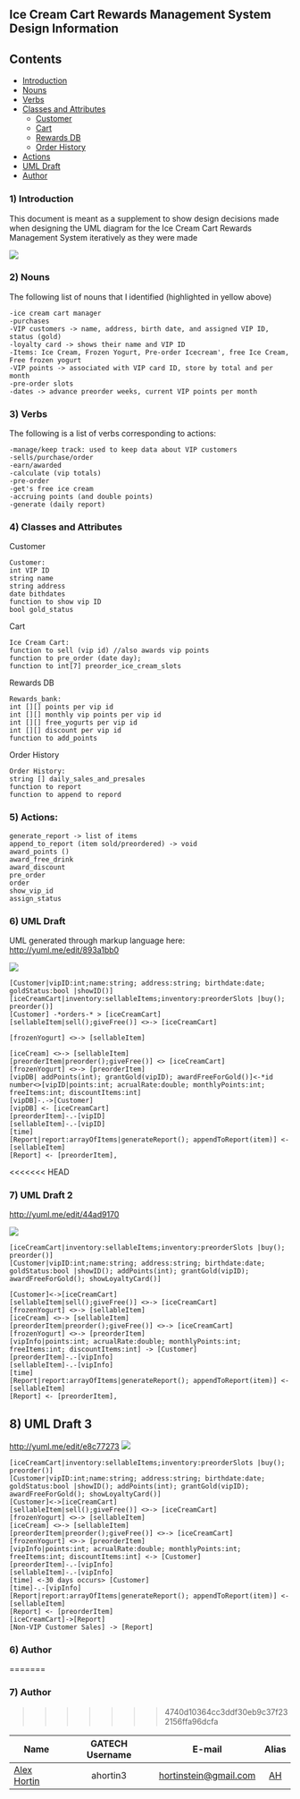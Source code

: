 
## **Ice Cream Cart Rewards Management System Design Information**

Contents
-----------------
- [Introduction](#introduction)
- [Nouns](#nouns)
- [Verbs](#verbs)
- [Classes and Attributes](#classes-and-attributes)
  - [Customer](#customer)
  - [Cart](#cart)
  - [Rewards DB](#rewards-db)
  - [Order History](#order-history)
- [Actions](#actions)
- [UML Draft](#uml-draft)
- [Author](#author)

### 1) Introduction
This document is meant as a supplement to show design decisions made when designing the UML 
diagram for the Ice Cream Cart Rewards Management System iteratively as they were made

![](http://i.imgur.com/3PF9lN8.png)

### 2) Nouns
The following list of nouns that I identified (highlighted in yellow above) 
``` text
-ice cream cart manager 
-purchases
-VIP customers -> name, address, birth date, and assigned VIP ID, status (gold)
-loyalty card -> shows their name and VIP ID
-Items: Ice Cream, Frozen Yogurt, Pre-order Icecream', free Ice Cream, Free frozen yogurt
-VIP points -> associated with VIP card ID, store by total and per month
-pre-order slots
-dates -> advance preorder weeks, current VIP points per month
```

### 3) Verbs
The following is a list of verbs corresponding to actions:
``` text
-manage/keep track: used to keep data about VIP customers
-sells/purchase/order
-earn/awarded
-calculate (vip totals)
-pre-order
-get's free ice cream
-accruing points (and double points)
-generate (daily report)
```

### 4) Classes and Attributes

Customer
``` 
Customer:
int VIP ID
string name
string address 
date bithdates
function to show vip ID 
bool gold_status

```

Cart
``` 
Ice Cream Cart:
function to sell (vip id) //also awards vip points
function to pre_order (date day);
function to int[7] preorder_ice_cream_slots 
```

Rewards DB
``` 
Rewards_bank:
int [][] points per vip id
int [][] monthly vip points per vip id
int [][] free_yogurts per vip id
int [][] discount per vip id
function to add_points
```

Order History
``` 
Order History:
string [] daily_sales_and_presales
function to report 
function to append to repord
```

### 5) Actions:

```
generate_report -> list of items
append_to_report (item sold/preordered) -> void
award_points ()
award_free_drink
award_discount
pre_order 
order
show_vip_id
assign_status
```

### 6) UML Draft
UML generated through markup language here:
http://yuml.me/edit/893a1bb0

![](http://yuml.me/893a1bb0)

```
[Customer|vipID:int;name:string; address:string; birthdate:date; goldStatus:bool |showID()] 
[iceCreamCart|inventory:sellableItems;inventory:preorderSlots |buy(); preorder()]
[Customer] -*orders-* > [iceCreamCart]
[sellableItem|sell();giveFree()] <>-> [iceCreamCart]

[frozenYogurt] <>-> [sellableItem]

[iceCream] <>-> [sellableItem]
[preorderItem|preorder();giveFree()] <> [iceCreamCart]
[frozenYogurt] <>-> [preorderItem]
[vipDB| addPoints(int); grantGold(vipID); awardFreeForGold()]<-*id number<>[vipID|points:int; acrualRate:double; monthlyPoints:int; freeItems:int; discountItems:int]
[vipDB]-.->[Customer]
[vipDB] <- [iceCreamCart]
[preorderItem]-.-[vipID]
[sellableItem]-.-[vipID]
[time]
[Report|report:arrayOfItems|generateReport(); appendToReport(item)] <- [sellableItem]
[Report] <- [preorderItem],
```
<<<<<<< HEAD

### 7) UML Draft 2
http://yuml.me/edit/44ad9170

![](http://yuml.me/44ad9170)

```
[iceCreamCart|inventory:sellableItems;inventory:preorderSlots |buy(); preorder()] 
[Customer|vipID:int;name:string; address:string; birthdate:date; goldStatus:bool |showID(); addPoints(int); grantGold(vipID); awardFreeForGold(); showLoyaltyCard()] 

[Customer]<->[iceCreamCart]
[sellableItem|sell();giveFree()] <>-> [iceCreamCart]
[frozenYogurt] <>-> [sellableItem]
[iceCream] <>-> [sellableItem]
[preorderItem|preorder();giveFree()] <>-> [iceCreamCart]
[frozenYogurt] <>-> [preorderItem]
[vipInfo|points:int; acrualRate:double; monthlyPoints:int; freeItems:int; discountItems:int] -> [Customer]
[preorderItem]-.-[vipInfo]
[sellableItem]-.-[vipInfo]
[time]
[Report|report:arrayOfItems|generateReport(); appendToReport(item)] <- [sellableItem]
[Report] <- [preorderItem],
```

## 8) UML Draft 3
http://yuml.me/edit/e8c77273
![](http://yuml.me/e8c77273)
```
[iceCreamCart|inventory:sellableItems;inventory:preorderSlots |buy(); preorder()] 
[Customer|vipID:int;name:string; address:string; birthdate:date; goldStatus:bool |showID(); addPoints(int); grantGold(vipID); awardFreeForGold(); showLoyaltyCard()] 
[Customer]<->[iceCreamCart]
[sellableItem|sell();giveFree()] <>-> [iceCreamCart]
[frozenYogurt] <>-> [sellableItem]
[iceCream] <>-> [sellableItem]
[preorderItem|preorder();giveFree()] <>-> [iceCreamCart]
[frozenYogurt] <>-> [preorderItem]
[vipInfo|points:int; acrualRate:double; monthlyPoints:int; freeItems:int; discountItems:int] <-> [Customer]
[preorderItem]-.-[vipInfo]
[sellableItem]-.-[vipInfo]
[time] <-30 days occurs> [Customer]
[time]-.-[vipInfo]
[Report|report:arrayOfItems|generateReport(); appendToReport(item)] <- [sellableItem]
[Report] <- [preorderItem]
[iceCreamCart]->[Report]
[Non-VIP Customer Sales] -> [Report]
```

### 6) Author
=======
### 7) Author
>>>>>>> 4740d10364cc3ddf30eb9c37f232156ffa96dcfa

| Name  				| GATECH Username		| E-mail						| Alias |
| --------------------- |:---------------------:|:-----------------------------:|:-----:| 
| [Alex Hortin](http://github.com/hortinstein) 	 		| ahortin3				| hortinstein@gmail.com  		| [AH](http://github.com/hortinstein )    |

